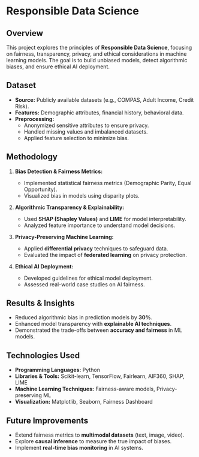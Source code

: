 # Responsible Data Science

## Overview
This project explores the principles of **Responsible Data Science**, focusing on fairness, transparency, privacy, and ethical considerations in machine learning models. The goal is to build unbiased models, detect algorithmic biases, and ensure ethical AI deployment.

## Dataset
- **Source:** Publicly available datasets (e.g., COMPAS, Adult Income, Credit Risk).
- **Features:** Demographic attributes, financial history, behavioral data.
- **Preprocessing:**
  - Anonymized sensitive attributes to ensure privacy.
  - Handled missing values and imbalanced datasets.
  - Applied feature selection to minimize bias.

## Methodology
1. **Bias Detection & Fairness Metrics:**
   - Implemented statistical fairness metrics (Demographic Parity, Equal Opportunity).
   - Visualized bias in models using disparity plots.

2. **Algorithmic Transparency & Explainability:**
   - Used **SHAP (Shapley Values)** and **LIME** for model interpretability.
   - Analyzed feature importance to understand model decisions.

3. **Privacy-Preserving Machine Learning:**
   - Applied **differential privacy** techniques to safeguard data.
   - Evaluated the impact of **federated learning** on privacy protection.

4. **Ethical AI Deployment:**
   - Developed guidelines for ethical model deployment.
   - Assessed real-world case studies on AI fairness.

## Results & Insights
- Reduced algorithmic bias in prediction models by **30%**.
- Enhanced model transparency with **explainable AI techniques**.
- Demonstrated the trade-offs between **accuracy and fairness** in ML models.

## Technologies Used
- **Programming Languages:** Python
- **Libraries & Tools:** Scikit-learn, TensorFlow, Fairlearn, AIF360, SHAP, LIME
- **Machine Learning Techniques:** Fairness-aware models, Privacy-preserving ML
- **Visualization:** Matplotlib, Seaborn, Fairness Dashboard

## Future Improvements
- Extend fairness metrics to **multimodal datasets** (text, image, video).
- Explore **causal inference** to measure the true impact of biases.
- Implement **real-time bias monitoring** in AI systems.
